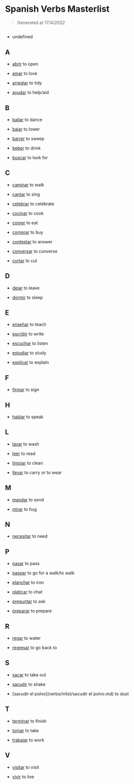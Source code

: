 # Spanish Verbs Masterlist
> Generated at 17/4/2022
  
## 
- [](verbs/mlist/.md)
  undefined

## A
- [abrir](verbs/mlist/abrir.md)
  to open

- [amar](verbs/mlist/amar.md)
  to love

- [arreglar](verbs/mlist/arreglar.md)
  to tidy

- [ayudar](verbs/mlist/ayudar.md)
  to help/aid

## B
- [bailar](verbs/mlist/bailar.md)
  to dance

- [bajar](verbs/mlist/bajar.md)
  to lower

- [barrer](verbs/mlist/barrer.md)
  to sweep

- [beber](verbs/mlist/beber.md)
  to drink

- [buscar](verbs/mlist/buscar.md)
  to look for

## C
- [caminar](verbs/mlist/caminar.md)
  to walk

- [cantar](verbs/mlist/cantar.md)
  to sing

- [celebrar](verbs/mlist/celebrar.md)
  to celebrate

- [cocinar](verbs/mlist/cocinar.md)
  to cook

- [comer](verbs/mlist/comer.md)
  to eat

- [comprar](verbs/mlist/comprar.md)
  to buy

- [contestar](verbs/mlist/contestar.md)
  to answer

- [conversar](verbs/mlist/conversar.md)
  to converse

- [cortar](verbs/mlist/cortar.md)
  to cut

## D
- [dejar](verbs/mlist/dejar.md)
  to leave

- [dormir](verbs/mlist/dormir.md)
  to sleep

## E
- [enseñar](verbs/mlist/enseñar.md)
  to teach

- [escribir](verbs/mlist/escribir.md)
  to write

- [escuchar](verbs/mlist/escuchar.md)
  to listen

- [estudiar](verbs/mlist/estudiar.md)
  to study

- [explicar](verbs/mlist/explicar.md)
  to explain

## F
- [firmar](verbs/mlist/firmar.md)
  to sign

## H
- [hablar](verbs/mlist/hablar.md)
  to speak

## L
- [lavar](verbs/mlist/lavar.md)
  to wash

- [leer](verbs/mlist/leer.md)
  to read

- [limpiar](verbs/mlist/limpiar.md)
  to clean

- [llevar](verbs/mlist/llevar.md)
  to carry or to wear

## M
- [mandar](verbs/mlist/mandar.md)
  to send

- [mirar](verbs/mlist/mirar.md)
  to hug

## N
- [necesitar](verbs/mlist/necesitar.md)
  to need

## P
- [pasar](verbs/mlist/pasar.md)
  to pass

- [pasear](verbs/mlist/pasear.md)
  to go for a walk/to walk

- [planchar](verbs/mlist/planchar.md)
  to iron

- [platicar](verbs/mlist/platicar.md)
  to chat

- [preguntar](verbs/mlist/preguntar.md)
  to ask

- [preparar](verbs/mlist/preparar.md)
  to prepare

## R
- [regar](verbs/mlist/regar.md)
  to water

- [regresar](verbs/mlist/regresar.md)
  to go back to

## S
- [sacar](verbs/mlist/sacar.md)
  to take out

- [sacudir](verbs/mlist/sacudir.md)
  to shake

- [sacudir el polvo](verbs/mlist/sacudir el polvo.md)
  to dust

## T
- [terminar](verbs/mlist/terminar.md)
  to finish

- [tomar](verbs/mlist/tomar.md)
  to take

- [trabajar](verbs/mlist/trabajar.md)
  to work

## V
- [visitar](verbs/mlist/visitar.md)
  to visit

- [vivir](verbs/mlist/vivir.md)
  to live
